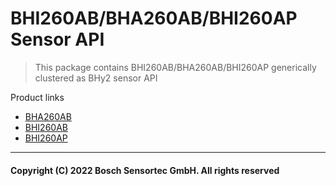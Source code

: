 # BHI260AB/BHA260AB/BHI260AP Sensor API

> This package contains BHI260AB/BHA260AB/BHI260AP generically clustered as BHy2 sensor API

Product links
- [BHA260AB](https://www.bosch-sensortec.com/products/smart-sensors/bha260ab.html)
- [BHI260AB](https://www.bosch-sensortec.com/products/smart-sensors/bhi260ab.html)
- [BHI260AP](https://www.bosch-sensortec.com/products/smart-sensors/bhi260ap.html)

---
#### Copyright (C) 2022 Bosch Sensortec GmbH. All rights reserved